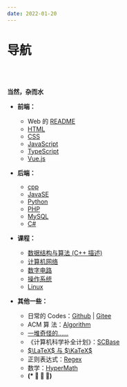 ```yaml
---
date: 2022-01-20
---
```


# 导航

<br>
&emsp;

**当然，杂而水**

- **前端：**

  - Web 的 [README](./Web/README.md)
  - [HTML](./Web/HTML.md)
  - [CSS](./Web/CSS.md)
  - [JavaScript](./Web/JavaScript/README.md)
  - [TypeScript](Web/TypeScript.md)
  - [Vue.js](./Web/Vue.js/Vue.js.md)

- **后端：**

  - [cpp](./Cpp.md)
  - [JavaSE](./Java/JavaSE.md)
  - [Python](./Python.md)
  - [PHP](./Web/PHP.md)
  - [MySQL](./MySQL.md)
  - [C#](./CSharp.md)

- **课程：**

  - [数据结构与算法 (C++ 描述)](Algorithm/DataStruct.md)
  - [计算机网络](CSBase/Computer_Networks/README.md)
  - [数字电路](CSBase/Digital_Electronics/README.md)
  - [操作系统](CSBase/Operation_System/README.md)
  - [Linux](CSBase/Operation_System/Linux.md)

- **其他一些：**

  - 日常的 Codes：[Github](https://github.com/Organic-Fish/FishCode) | [Gitee](https://gitee.com/OrganicFish/FishCode)
  - ACM 算 法：[Algorithm](./Algorithm/README.md)
  - [一堆奇怪的......](./balabala/README.md)
  - 《计算机科学补全计划》：[SCBase](CSBase/README.md)
  - [$\LaTeX$ 与 $\KaTeX$](./LaTeX.md)
  - 正则表达式：[Regex](./Regex.md)
  - 数学：[HyperMath](./HyperMath/README.md)
  - **(\* ﾟ ∇ ﾟ)**

<br>
&emsp;

<ClientOnly>
  <Sakana/>
</ClientOnly>
